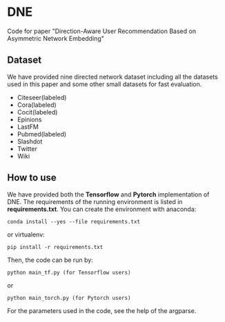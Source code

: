 # DNE
Code for paper "Direction-Aware User Recommendation Based on Asymmetric Network Embedding"

## Dataset
We have provided nine directed network dataset including all the datasets used in this paper and some other small datasets for fast evaluation.
* Citeseer(labeled)
* Cora(labeled)
* Cocit(labeled)
* Epinions
* LastFM
* Pubmed(labeled)
* Slashdot
* Twitter
*  Wiki

## How to use
We have provided both the **Tensorflow** and **Pytorch**  implementation of DNE.
The requirements of the running environment is listed in **requirements.txt**.
You can create the environment with anaconda: 

    conda install --yes --file requirements.txt

or virtualenv:

    pip install -r requirements.txt

Then, the code can be run by:

    python main_tf.py (for Tensorflow users)

or 

    python main_torch.py (for Pytorch users)

For the parameters used in the code, see the help of the argparse.